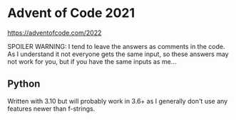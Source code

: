 # Advent of Code 2021

https://adventofcode.com/2022

SPOILER WARNING: I tend to leave the answers as comments in the code. As I understand it not everyone gets the same input, so these answers may not work for you, but if you have the same inputs as me...


## Python

Written with 3.10 but will probably work in 3.6+ as I generally don't use any features newer than f-strings.
